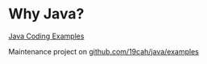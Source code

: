 # Why Java?

[Java Coding Examples](https://www.cs.utexas.edu/~scottm/cs307/codingSamples.htm)

Maintenance project on [github.com/19cah/java/examples]()
